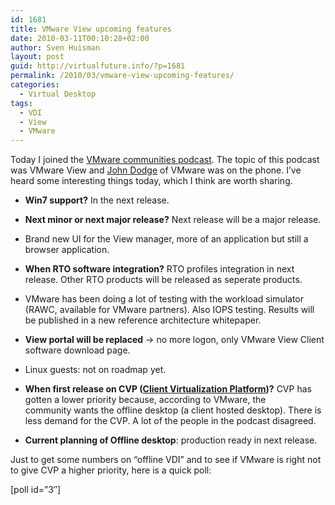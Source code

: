 ```yaml
---
id: 1681
title: VMware View upcoming features
date: 2010-03-11T00:10:28+02:00
author: Sven Huisman
layout: post
guid: http://virtualfuture.info/?p=1681
permalink: /2010/03/vmware-view-upcoming-features/
categories:
  - Virtual Desktop
tags:
  - VDI
  - View
  - VMware
---
```

Today I joined the <a title="VMware podcast" href="http://www.talkshoe.com/talkshoe/web/talkCast.jsp?masterId=19367" target="_blank">VMware communities podcast</a>. The topic of this podcast was VMware View and <a title="VDIInfo" href="http://www.twitter.com/VDIInfo" target="_blank">John Dodge</a> of VMware was on the phone. I&#8217;ve heard some interesting things today, which I think are worth sharing.

  * **Win7 support?** In the next release.<!--more-->

  * **Next minor or next major release?** Next release will be a major release.
  * Brand new UI for the View manager, more of an application but still a browser application.
  * **When RTO software integration?** RTO profiles integration in next release. Other RTO products will be released as seperate products.
  * VMware has been doing a lot of testing with the workload simulator (RAWC, available for VMware partners). Also IOPS testing. Results will be published in a new reference architecture whitepaper.
  * **View portal will be replaced** -> no more logon, only VMware View Client software download page.
  * Linux guests: not on roadmap yet.
  * **When first release on CVP (**<a title="CVP" href="http://www.vmware.com/company/news/releases/cvp-intel-vmworld.html" target="_blank"><strong>Client Virtualization Platform</strong></a>**)?** CVP has gotten a lower priority because, according to VMware, the community wants the offline desktop (a client hosted desktop). There is less demand for the CVP. A lot of the people in the podcast disagreed.
  * **Current planning of Offline desktop**: production ready in next release.

Just to get some numbers on &#8220;offline VDI&#8221; and to see if VMware is right not to give CVP a higher priority, here is a quick poll:

[poll id=&#8221;3&#8243;]